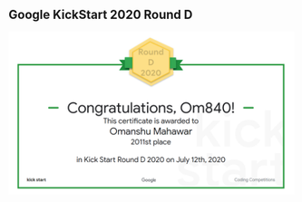 ## Google KickStart 2020 Round D 
![alt text](https://github.com/Omanshu840/Competitive-Programming/blob/master/Google%20KickStart/Round%20D/Screenshot%20from%202020-07-27%2019-09-22.png)
